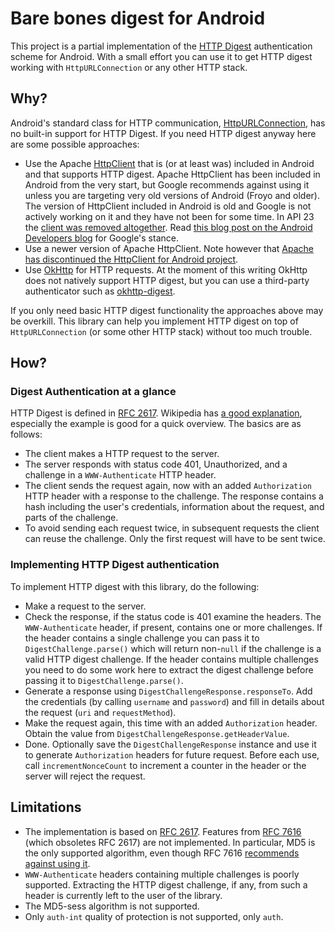# Bare bones digest for Android

This project is a partial implementation of the [HTTP
Digest](https://en.wikipedia.org/wiki/Digest_access_authentication)
authentication scheme for Android. With a small effort you can use it
to get HTTP digest working with `HttpURLConnection` or any other HTTP
stack.

## Why?

Android's standard class for HTTP communication,
[HttpURLConnection](https://developer.android.com/reference/java/net/HttpURLConnection.html),
has no built-in support for HTTP Digest. If you need HTTP digest
anyway here are some possible approaches:

* Use the Apache
  [HttpClient](https://developer.android.com/reference/org/apache/http/client/HttpClient.html)
  that is (or at least was) included in Android and that supports HTTP
  digest. Apache HttpClient has been included in Android from the very
  start, but Google recommends against using it unless you are
  targeting very old versions of Android (Froyo and older). The
  version of HttpClient included in Android is old and Google is not
  actively working on it and they have not been for some time. In API
  23 the [client was removed
  altogether](https://developer.android.com/sdk/api_diff/23/changes.html).
  Read [this blog post on the Android Developers
  blog](http://android-developers.blogspot.se/2011/09/androids-http-clients.html)
  for Google's stance.
* Use a newer version of Apache HttpClient. Note however that [Apache
  has discontinued the HttpClient for Android
  project](https://hc.apache.org/httpcomponents-client-4.5.x/android-port.html).
* Use [OkHttp](https://square.github.io/okhttp/) for HTTP requests. At
  the moment of this writing OkHttp does not natively support HTTP
  digest, but you can use a third-party authenticator such as
  [okhttp-digest](https://github.com/rburgst/okhttp-digest).

If you only need basic HTTP digest functionality the approaches above
may be overkill. This library can help you implement HTTP digest on
top of `HttpURLConnection` (or some other HTTP stack) without too much
trouble.

## How?

### Digest Authentication at a glance

HTTP Digest is defined in [RFC
2617](https://tools.ietf.org/html/rfc2617). Wikipedia has [a good
explanation](https://en.wikipedia.org/wiki/Digest_access_authentication),
especially the example is good for a quick overview. The basics are as
follows:

- The client makes a HTTP request to the server.
- The server responds with status code 401, Unauthorized, and a
  challenge in a `WWW-Authenticate` HTTP header.
- The client sends the request again, now with an added `Authorization`
  HTTP header with a response to the challenge. The response contains
  a hash including the user's credentials, information about the
  request, and parts of the challenge.
- To avoid sending each request twice, in subsequent requests the
  client can reuse the challenge. Only the first request will have to
  be sent twice.

### Implementing HTTP Digest authentication

To implement HTTP digest with this library, do the following:

- Make a request to the server.
- Check the response, if the status code is 401 examine the
  headers. The `WWW-Authenticate` header, if present, contains one or
  more challenges. If the header contains a single challenge you can
  pass it to `DigestChallenge.parse()` which will return non-`null` if
  the challenge is a valid HTTP digest challenge. If the header
  contains multiple challenges you need to do some work here to
  extract the digest challenge before passing it to
  `DigestChallenge.parse()`.
- Generate a response using `DigestChallengeResponse.responseTo`. Add
  the credentials (by calling `username` and `password`) and fill in
  details about the request (`uri` and `requestMethod`).
- Make the request again, this time with an added `Authorization`
  header. Obtain the value from
  `DigestChallengeResponse.getHeaderValue`.
- Done. Optionally save the `DigestChallengeResponse` instance and use
  it to generate `Authorization` headers for future request. Before
  each use, call `incrementNonceCount` to increment a counter in the
  header or the server will reject the request.

## Limitations

* The implementation is based on [RFC
  2617](https://tools.ietf.org/html/rfc2617). Features from [RFC
  7616](https://tools.ietf.org/html/rfc7616) (which obsoletes RFC
  2617) are not implemented. In particular, MD5 is the only supported
  algorithm, even though RFC 7616 [recommends against using
  it](https://tools.ietf.org/html/rfc7616#section-3.2).
* `WWW-Authenticate` headers containing multiple challenges is poorly
  supported. Extracting the HTTP digest challenge, if any, from such a
  header is currently left to the user of the library.
* The MD5-sess algorithm is not supported.
* Only `auth-int` quality of protection is not supported, only `auth`.
